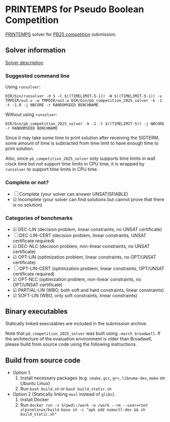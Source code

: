 # PRINTEMPS for Pseudo Boolean Competition

[PRINTEMPS](https://snowberryfield.github.io/printemps/) solver for [PB25 competition](https://www.cril.univ-artois.fr/PB25/) submission.

## Solver information

[Solver description](description/description.pdf)

### Suggested command line

Using `runsolver`:

```
DIR/bin/runsolver -d 5 -C $((TIMELIMIT-5-1)) -W $((TIMELIMIT-5-1)) -v TMPDIR/out.v -w TMPDIR/out.w DIR/bin/pb_competition_2025_solver -k -1 -t -1.0 -j NBCORE -r RANDOMSEED BENCHNAME
```

Without using `runsolver`:

```
DIR/bin/pb_competition_2025_solver -k -1 -t $((TIMELIMIT-5)) -j NBCORE -r RANDOMSEED BENCHNAME
```

Since it may take some time to print solution after receiving the SIGTERM, some amount of time is subtracted from time limit to have enough time to print solution.

Also, since `pb_competition_2025_solver` only supports time limits in wall clock time but not support time limits in CPU time, it is wrapped by `runsolver` to support time limits in CPU time.

### Complete or not?

* ☐ Complete (your solver can answer UNSATISFIABLE)
* ☑ Incomplete (your solver can find solutions but cannot prove that there is no solution)

### Categories of benchmarks

* ☑ DEC-LIN (decision problem, linear constraints, no UNSAT certificate)
* ☐ DEC-LIN-CERT (decision problem, linear constraints, UNSAT certificate required)
* ☑ DEC-NLC (decision problem, non-linear constraints, no UNSAT certificate)
* ☑ OPT-LIN (optimization problem, linear constraints, no OPT/UNSAT certificate)
* ☐ OPT-LIN-CERT (optimization problem, linear constraints, OPT/UNSAT certificate required)
* ☑ OPT-NLC (optimization problem, non-linear constraints, no OPT/UNSAT certificate)
* ☑ PARTIAL-LIN (WBO, both soft and hard constraints, linear constraints)
* ☑ SOFT-LIN (WBO, only soft constraints, linear constraints)

## Binary executables

Statically linked executables are included in the submission archive.

Note that `pb_competition_2025_solver` was built using `-march broadwell`.
If the architecture of the evaluation environment is older than Broadwell, please build from source code using the following instructions.

## Build from source code

* Option 1.
    1. Install necessary packages (e.g. `cmake`, `gcc`, `g++`, `libnuma-dev`, `make` on Ubuntu Linux)
    2. Run `bash build.sh` or `bash build_static.sh`
* Option 2 (Statically linking `musl` instead of `glibc`).
    1. Install Docker
    2. Run `docker run -v $(pwd):/work -w /work --rm --user=root alpinelinux/build-base sh -c "apk add numactl-dev && sh build_static.sh"`
